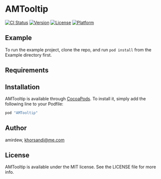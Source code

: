 # AMTooltip

[![CI Status](http://img.shields.io/travis/amirdew/AMTooltip.svg?style=flat)](https://travis-ci.org/amirdew/AMTooltip)
[![Version](https://img.shields.io/cocoapods/v/AMTooltip.svg?style=flat)](http://cocoapods.org/pods/AMTooltip)
[![License](https://img.shields.io/cocoapods/l/AMTooltip.svg?style=flat)](http://cocoapods.org/pods/AMTooltip)
[![Platform](https://img.shields.io/cocoapods/p/AMTooltip.svg?style=flat)](http://cocoapods.org/pods/AMTooltip)

## Example

To run the example project, clone the repo, and run `pod install` from the Example directory first.

## Requirements

## Installation

AMTooltip is available through [CocoaPods](http://cocoapods.org). To install
it, simply add the following line to your Podfile:

```ruby
pod "AMTooltip"
```

## Author

amirdew, khorsandi@me.com

## License

AMTooltip is available under the MIT license. See the LICENSE file for more info.
